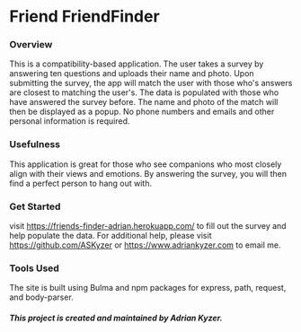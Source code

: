 # Friend FriendFinder

### Overview

This is a compatibility-based application.  The user takes a survey by answering ten questions and uploads their name and photo.  Upon submitting the survey, the app will match the user with those who's answers are closest to matching the user's.  The data is populated with those who have answered the survey before.  The name and photo of the match will then be displayed as a popup. No phone numbers and emails and other personal information is required.   

### Usefulness

This application is great for those who see companions who most closely align with their views and emotions.  By answering the survey, you will then find a perfect person to hang out with.

### Get Started

visit https://friends-finder-adrian.herokuapp.com/ to fill out the survey and help populate the data. For additional help, please visit https://github.com/ASKyzer or https://www.adriankyzer.com to email me.

### Tools Used

The site is built using Bulma and npm packages for express, path, request, and body-parser.

##### This project is created and maintained by Adrian Kyzer.
